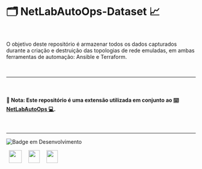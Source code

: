 # 🗂 NetLabAutoOps-Dataset 📈
<br>

O objetivo deste repositório é armazenar todos os dados capturados durante a criação e destruição das topologias de rede emuladas, em ambas ferramentas de automação: Ansible e Terraform.

<br>

---
<br>

#### 🎯 Nota: Este repositório é uma extensão utilizada em conjunto ao [⌨️ NetLabAutoOps 💻](https://github.com/vitorreiel/NetLabAutoOps.git).

<br>

---

<div style="display: inline_block;">

   ![Badge em Desenvolvimento](http://img.shields.io/static/v1?label=STATUS&message=EM%20DESENVOLVIMENTO&color=GREEN&style=for-the-badge)

</div>
<div style="display: inline_block;">
   <img height="34" width="34" hspace="7" src="https://cdn.jsdelivr.net/gh/devicons/devicon/icons/docker/docker-original.svg" />
   <img height="34" width="30" hspace="7" src="https://cdn.jsdelivr.net/gh/devicons/devicon@latest/icons/terraform/terraform-original.svg" />
   <img height="34" width="30" hspace="7" src="https://cdn.jsdelivr.net/gh/devicons/devicon@latest/icons/amazonwebservices/amazonwebservices-plain-wordmark.svg" />
</div>